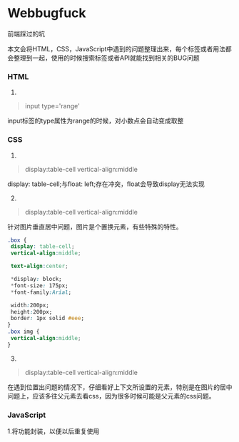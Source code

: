 # Webbugfuck
前端踩过的坑

本文会将HTML，CSS，JavaScript中遇到的问题整理出来，每个标签或者用法都会整理到一起，使用的时候搜索标签或者API就能找到相关的BUG问题

### HTML

1.

> input
> type='range'

input标签的type属性为range的时候，对小数点会自动变成取整

### CSS

1.

> display:table-cell
> vertical-align:middle

display: table-cell;与float: left;存在冲突，float会导致display无法实现

2.

> display:table-cell
> vertical-align:middle

针对图片垂直居中问题，图片是个置换元素，有些特殊的特性。

```css
.box {
 display: table-cell;
 vertical-align:middle;

 text-align:center;

 *display: block;
 *font-size: 175px;
 *font-family:Arial;

 width:200px;
 height:200px;
 border: 1px solid #eee;
}
.box img {
 vertical-align:middle;
}
```

3.

> display:table-cell
> vertical-align:middle

在遇到位置出问题的情况下，仔细看好上下文所设置的元素，特别是在图片的居中问题上，应该多往父元素去看css，因为很多时候可能是父元素的css问题。

### JavaScript

1.将功能封装，以便以后重复使用
